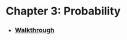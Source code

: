 # Chapter 3: Probability

* ### [Walkthrough](https://github.com/RiccardoMPesce/OpenIntro-Statistics-Excercises/tree/main/chapter3/chapter3_walkthrough.ipynb)